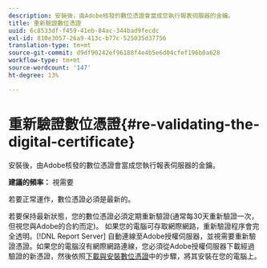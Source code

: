```yaml
---
description: 安裝後，由Adobe核發的數位憑證會當成您執行報表伺服器的金鑰。
title: 重新驗證數位憑證
uuid: 6c8533df-f459-41eb-84ac-344bad9fecdc
exl-id: 810e3057-26a9-413c-b77c-525035d37756
translation-type: tm+mt
source-git-commit: d9df90242ef96188f4e4b5e6d04cfef196b0a628
workflow-type: tm+mt
source-wordcount: '147'
ht-degree: 13%

---
```


# 重新驗證數位憑證{#re-validating-the-digital-certificate}

安裝後，由Adobe核發的數位憑證會當成您執行報表伺服器的金鑰。

**建議的頻率：** 視需要

若要正常運作，數位憑證必須是最新的。

若要保持最新狀態，您的數位憑證必須定期重新驗證(通常每30天重新驗證一次，但視您與Adobe的合約而定)。 如果您的電腦可存取網際網路，重新驗證程序會完全透明。[!DNL Report Server] 自動連線至Adobe授權伺服器，並視需要重新驗證憑證。如果您的電腦沒有網際網路連線，您必須從Adobe授權伺服器下載經過驗證的新憑證，然後依照[下載與安裝數位憑證](../../../home/c-rpt-oview/c-inst-rpt/c-install-dig-cert/c-install-dig-cert.md#concept-5a61fc67df3643598c7c403962075f76)中的步驟，將其安裝在您的電腦上。
